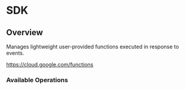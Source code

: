 # SDK

## Overview

Manages lightweight user-provided functions executed in response to events.

<https://cloud.google.com/functions>
### Available Operations

